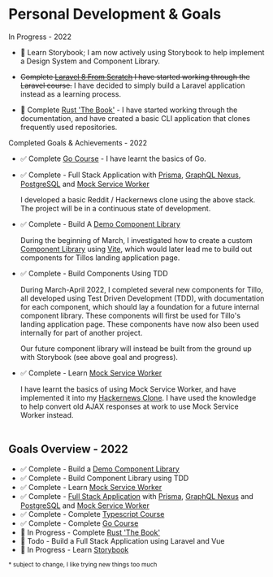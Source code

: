 # Personal Development & Goals

In Progress - 2022

- 📖 Learn Storybook; I am now actively using Storybook to help implement a Design System and Component Library.

- ~~Complete [Laravel 8 From Scratch](https://laracasts.com/series/laravel-8-from-scratch)
I have started working through the Laravel course.~~
I have decided to simply build a Laravel application instead as a learning process.

- 📖 Complete [Rust 'The Book'](https://doc.rust-lang.org/book/) - I have started working
through the documentation, and have created a basic CLI application that clones frequently used repositories.

Completed Goals & Achievements - 2022

- ✅ Complete [Go Course](https://www.youtube.com/watch?v=yyUHQIec83I) - I have learnt the basics of Go.

- ✅ Complete - Full Stack Application with [Prisma](https://www.prisma.io/), [GraphQL Nexus](https://nexusjs.org/), [PostgreSQL](https://www.postgresql.org/) and [Mock Service Worker](https://mswjs.io/)

    I developed a basic Reddit / Hackernews clone using the above stack. The project will be in a
    continuous state of development.

- ✅ Complete - Build A [Demo Component Library](https://github.com/CRBroughton/component-lib-demo)

    During the beginning of March, I investigated how to create a
    custom [Component Library](https://github.com/CRBroughton/component-lib-demo) using [Vite](https://vitejs.dev), which
    would later lead me to build out components for Tillos landing
    application page.

- ✅ Complete - Build Components Using TDD

    During March-April 2022, I completed several new components for Tillo, 
    all developed using Test Driven Development (TDD), with documentation for each component, 
    which should lay a foundation for a future internal component library. 
    These components will first be used for Tillo's landing application page. These components have now also been used internally for part of another project.

    Our future component library will instead be built from the ground up with Storybook (see above goal and progress).

- ✅ Complete - Learn [Mock Service Worker](https://mswjs.io/)

    I have learnt the basics of using Mock Service Worker, and
    have implemented it into my [Hackernews Clone](https://github.com/CRBroughton/hackernews-clone). I have used the knowledge to help convert old AJAX responses at work to use Mock Service Worker instead.
<br></br>

## Goals Overview - 2022

- ✅ Complete - Build a [Demo Component Library](https://github.com/CRBroughton/component-lib-demo)
- ✅ Complete - Build Component Library using TDD
- ✅ Complete - Learn [Mock Service Worker](https://mswjs.io/)
- ✅ Complete - [Full Stack Application](https://github.com/CRBroughton/hackernews-clone) with [Prisma](https://www.prisma.io/), [GraphQL Nexus](https://nexusjs.org/) and [PostgreSQL](https://www.postgresql.org/) 
and [Mock Service Worker](https://mswjs.io/)
- ✅ Complete - Complete [Typescript Course](https://www.udemy.com/course/understanding-typescript/)
- ✅ Complete - Complete [Go Course](https://www.youtube.com/watch?v=yyUHQIec83I)
- 📖 In Progress - Complete [Rust 'The Book'](https://doc.rust-lang.org/book/)
- 📖 Todo - Build a Full Stack Application using Laravel and Vue
- 📖 In Progress - Learn [Storybook](https://storybook.js.org/)
    
    
<sup>* subject to change, I like trying new things too much</sup>
